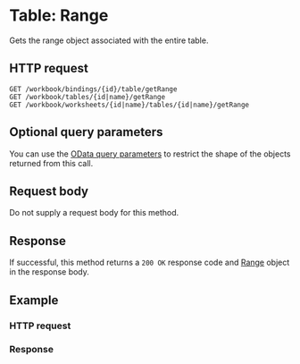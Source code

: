 # Table: Range

Gets the range object associated with the entire table.
## HTTP request
```http
GET /workbook/bindings/{id}/table/getRange
GET /workbook/tables/{id|name}/getRange
GET /workbook/worksheets/{id|name}/tables/{id|name}/getRange
```
## Optional query parameters
You can use the [OData query parameters](odata-optional-query-parameters.md) to restrict the shape of the objects returned from this call.

## Request body
Do not supply a request body for this method.


## Response
If successful, this method returns a `200 OK` response code and [Range](../resources/range.md) object in the response body.
## Example
### HTTP request
### Response
